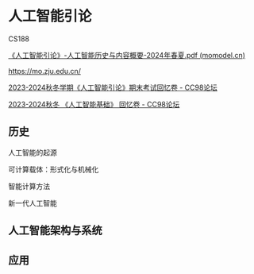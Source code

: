 # 人工智能引论

CS188





[《人工智能引论》-人工智能历史与内容概要-2024年春夏.pdf (momodel.cn)](https://aiplusx-file.momodel.cn/files/《人工智能引论》-人工智能历史与内容概要-2024年春夏.pdf)

https://mo.zju.edu.cn/

[2023-2024秋冬学期《人工智能引论》期末考试回忆卷 - CC98论坛](https://www.cc98.org/topic/5797263)

[2023-2024秋冬 《人工智能基础》 回忆卷 - CC98论坛](https://www.cc98.org/topic/5797700)



## 历史

人工智能的起源

可计算载体：形式化与机械化

智能计算方法

新一代人工智能



## 人工智能架构与系统



## 应用

